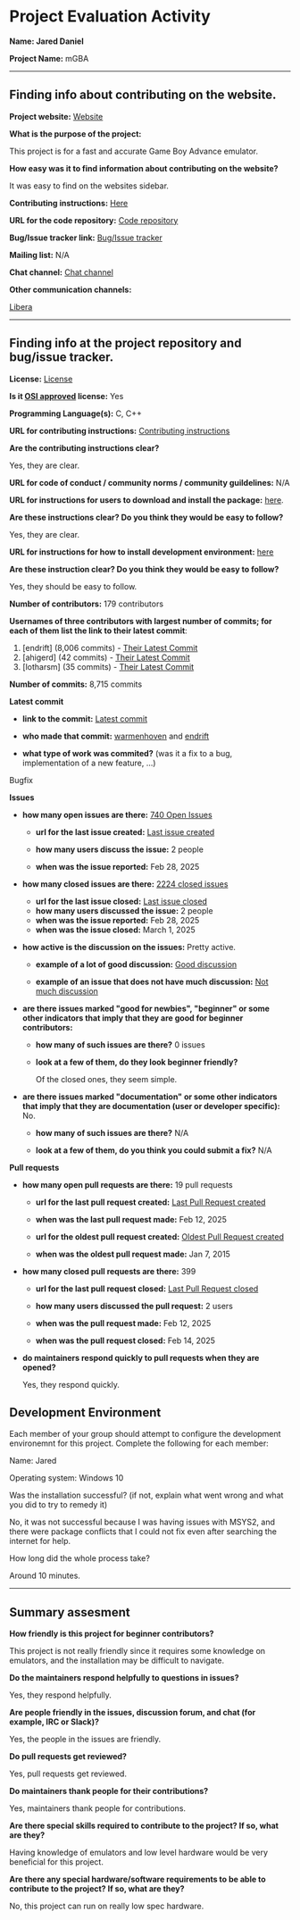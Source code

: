 # Project Evaluation Activity


__Name: Jared Daniel__

__Project Name:__  mGBA


---

## Finding info about contributing on the website.

__Project website:__ [Website](https://github.com/mgba-emu/mgba)


__What is the purpose of the project:__ 

This project is for a fast and accurate Game Boy Advance emulator.

__How easy was it to find information about contributing on the website?__ 

It was easy to find on the websites sidebar.

__Contributing instructions:__ [Here](https://github.com/mgba-emu/mgba/blob/master/CONTRIBUTING.md) 

__URL for the code repository:__ [Code repository](https://github.com/mgba-emu/mgba)

__Bug/Issue tracker link:__ [Bug/Issue tracker](https://github.com/mgba-emu/mgba/issues)

__Mailing list:__ N/A

__Chat channel:__ [Chat channel](https://discord.gg/em2M2sG)

__Other communication channels:__ 

[Libera](ircs://irc.libera.chat/mgba)

---

## Finding info at the project repository and bug/issue tracker.

__License:__ [License](https://github.com/mgba-emu/mgba/blob/master/LICENSE)

__Is it [OSI approved](https://opensource.org/licenses/alphabetical) license:__ Yes

__Programming Language(s):__ C, C++

__URL for contributing instructions:__ [Contributing instructions](https://github.com/mgba-emu/mgba/blob/master/CONTRIBUTING.md)

__Are the contributing instructions clear?__ 

Yes, they are clear.

__URL for code of conduct / community norms / community guildelines:__ N/A

__URL for instructions for users to download and install the package:__  [here](https://github.com/mgba-emu/mgba/blob/master/README.md). 


__Are these instructions clear? Do you think they would be easy to follow?__ 

Yes, they are clear.

__URL for instructions for how to install development environment:__ [here](https://github.com/mgba-emu/mgba/blob/master/README.md)


__Are these instruction clear? Do you think they would be easy to follow?__

Yes, they should be easy to follow.

__Number of contributors:__ 179 contributors


__Usernames of three contributors with largest number of commits; for
each of them list the link to their latest commit__:

1. [endrift] (8,006 commits) - [Their Latest Commit](https://github.com/mgba-emu/mgba/tree/51e813aa9a3fbf061c044f2d54d7159ec9bbe524)
1. [ahigerd] (42 commits) - [Their Latest Commit](https://github.com/mgba-emu/mgba/tree/8c98eafc77cd58e899734e272e672871010c8fce)
1. [lotharsm] (35 commits) - [Their Latest Commit](https://github.com/mgba-emu/mgba/tree/b5c1330528e7a48b8cd0741a226d3b656f977db5)


__Number of commits:__ 8,715 commits

__Latest commit__ 

- __link to the commit:__ [Latest commit](https://github.com/mgba-emu/mgba/tree/eeb52e40274a8240fe066a16b93d9d46c4b677b9)

- __who made that commit:__ [warmenhoven]() and [endrift]()

- __what type of work was commited?__ (was it a fix to a bug, implementation of a new feature, ...)

Bugfix

__Issues__

- __how many open issues are there:__ [740 Open Issues](https://github.com/mgba-emu/mgba/issues)

    - __url for the last issue created:__ [Last issue created](https://github.com/mgba-emu/mgba/issues/3428)

    - __how many users discuss the issue:__ 2 people
    
    - __when was the issue reported:__ Feb 28, 2025
    

- __how many closed issues are there:__ [2224 closed issues](https://github.com/mgba-emu/mgba/issues?q=is%3Aissue%20state%3Aclosed)
    - __url for the last issue closed:__ [Last issue closed](https://github.com/mgba-emu/mgba/issues/3429)
    - __how many users discussed the issue:__ 2 people
    - __when was the issue reported:__ Feb 28, 2025
    - __when was the issue closed:__ March 1, 2025

- __how active is the discussion on the issues:__ Pretty active.

    - __example of a lot of good discussion:__ [Good discussion](https://github.com/mgba-emu/mgba/issues/3371)
    
    - __example of an issue that does not have much discussion:__ [Not much discussion](https://github.com/mgba-emu/mgba/issues/3421)



- __are there issues marked "good for newbies", "beginner" or some other indicators that imply that they are good for beginner contributors:__ 

    - __how many of such issues are there?__ 0 issues
    
    - __look at a few of them, do they look beginner friendly?__ 

        Of the closed ones, they seem simple.

- __are there issues marked "documentation" or some other indicators that imply that they are documentation (user or developer specific):__ No.

    - __how many of such issues are there?__ N/A
    
    - __look at a few of them, do you think you could submit a fix?__ N/A



__Pull requests__

- __how many open pull requests are there:__ 19 pull requests

    - __url for the last pull request created:__ [Last Pull Request created](https://github.com/mgba-emu/mgba/pull/3417)
    
    - __when was the last pull request made:__ Feb 12, 2025

    - __url for the oldest pull request created:__ [Oldest Pull Request created](https://github.com/mgba-emu/mgba/pull/1)
    
    - __when was the oldest pull request made:__ Jan 7, 2015

- __how many closed pull requests are there:__ 399

    - __url for the last pull request closed:__ [Last Pull Request closed](https://github.com/mgba-emu/mgba/pull/3417)
    
    - __how many users discussed the pull request:__ 2 users
    
    - __when was the pull request made:__ Feb 12, 2025
    
    - __when was the pull request closed:__ Feb 14, 2025
    

- __do maintainers respond quickly to pull requests when they are opened?__ 

    Yes, they respond quickly.

## Development Environment 

Each member of your group should attempt to configure the development environemnt 
for this project. Complete the following for each member:

Name: Jared

Operating system: Windows 10 

Was the installation successful? (if not, explain what went wrong and 
what you did to try to remedy it)

No, it was not successful because I was having issues with MSYS2, and there were package conflicts that I could not fix even after searching the internet for help.

How long did the whole process take? 

Around 10 minutes.

---


## Summary assesment
__How friendly is this project for beginner contributors?__

This project is not really friendly since it requires some knowledge on emulators, and the installation may be difficult to navigate.


__Do the maintainers respond helpfully to questions in issues?__

Yes, they respond helpfully.

__Are people friendly in the issues, discussion forum, and chat (for example, IRC or Slack)?__

Yes, the people in the issues are friendly.


__Do pull requests get reviewed?__

Yes, pull requests get reviewed.

__Do maintainers thank people for their contributions?__

Yes, maintainers thank people for contributions.

__Are there special skills required to contribute to the project? If so, what are they?__

Having knowledge of emulators and low level hardware would be very beneficial for this project.

__Are there any special hardware/software requirements to be able to contribute to the project? If so, what are they?__

No, this project can run on really low spec hardware.
